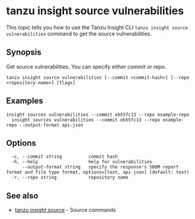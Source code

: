 # tanzu insight source vulnerabilities

This topic tells you how to use the Tanzu Insight CLI
`tanzu insight source vulnerabilities` command to get the source vulnerabilities.

## <a id='synopsis'></a>Synopsis

Get source vulnerabilities. You can specify either commit or repo.

```console
tanzu insight source vulnerabilities [--commit <commit-hash>] [--repo <repository-name>] [flags]
```

## <a id='examples'></a>Examples

```console
insight sources vulnerabilities --commit eb55fc13 --repo example-repo
  insight sources vulnerabilities --commit eb55fc13 --repo example-repo --output-format api-json
```

## <a id='options'></a>Options

```console
  -c, --commit string          commit hash
  -h, --help                   help for vulnerabilities
      --output-format string   specify the response's SBOM report format and file type format, options=[text, api-json] (default: text)
  -r, --repo string            repository name
```

## <a id='see-also'></a>See also

* [tanzu insight source](tanzu_insight_source.hbs.md)	 - Source commands
